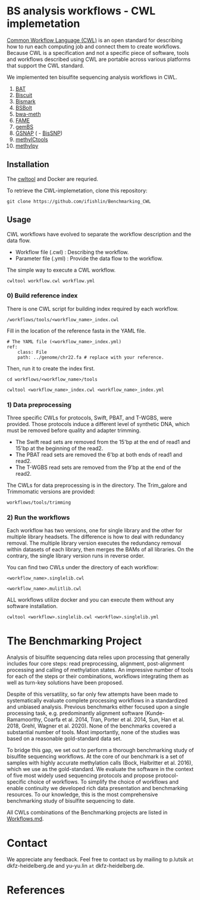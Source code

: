 # BS analysis workflows - CWL implemetation

[Common Workflow Language (CWL)](https://www.commonwl.org/) is an open standard for describing how to  run each computing job and connect them to create workflows. Because CWL is a specification and not a specific piece of software, tools and workflows described using CWL are portable across various platforms that support the CWL standard.

We implemented ten bisulfite sequencing analysis workflows in CWL.

1. [BAT](http://www.bioinf.uni-leipzig.de/Software/BAT/)
2. [Biscuit](https://huishenlab.github.io/biscuit/)
3. [Bismark](https://www.bioinformatics.babraham.ac.uk/projects/bismark/)
4. [BSBolt](https://github.com/NuttyLogic/BSBolt)
5. [bwa-meth](https://github.com/brentp/bwa-meth)
6. [FAME](https://github.com/FischerJo/FAME)
7. [gemBS](https://github.com/heathsc/gemBS)
8. [GSNAP](http://research-pub.gene.com/gmap/) ( - [BisSNP](https://people.csail.mit.edu/dnaase/bissnp2011/))
9. [methylCtools](https://github.com/hovestadt/methylCtools)
10. [methylpy](https://github.com/yupenghe/methylpy)

## Installation

The [cwltool](https://github.com/common-workflow-language/cwltool) and Docker are requried.

To retrieve the CWL-implemetation, clone this repository:
```
git clone https://github.com/ifishlin/Benchmarking_CWL
```

## Usage

CWL workflows have evolved to separate the workflow description and the data flow. 
  - Workflow file (.cwl) : Describing the workflow. 
  - Parameter file (.yml) : Provide the data flow to the workflow.

The simple way to execute a CWL workflow.
```
cwltool workflow.cwl workflow.yml
```


### 0) Build reference index

There is one CWL script for building index required by each workflow.
```
/workflows/tools/<workflow_name>_index.cwl 
```

Fill in the location of the reference fasta in the YAML file. 
```
# The YAML file (<workflow_name>_index.yml)
ref: 
    class: File
    path: ../genome/chr22.fa # replace with your reference.
```

Then, run it to create the index first. 
```
cd workflows/<workflow_name>/tools

cwltool <workflow_name>_index.cwl <workflow_name>_index.yml
```

### 1) Data preprocessing
Three specific CWLs for protocols, Swift, PBAT, and T-WGBS, were provided. Those protocols induce a different level of synthetic DNA, which must be removed before quality and adapter trimming.

- The Swift read sets are removed from the 15'bp at the end of read1 and 15'bp at the beginning of the read2.
- The PBAT read sets are removed the 6'bp at both ends of read1 and read2.
- The T-WGBS read sets are removed from the 9'bp at the end of the read2.

The CWLs for data preprocessing is in the directory. The Trim_galore and Trimmomatic versions are provided:
```
workflows/tools/trimming
```


### 2) Run the workflows

Each workflow has two versions, one for single library and the other for multiple library headsets. The difference is how to deal with redundancy removal. The multiple library version executes the redundancy removal within datasets of each library, then merges the BAMs of all libraries. On the contrary, the single library version runs in reverse order.

You can find two CWLs under the directory of each workflow: 
```
<workflow_name>.singlelib.cwl 

<workflow_name>.mulitlib.cwl
```

ALL workflows utilize docker and you can execute them without any software installation.

```
cwltool <workflow>.singlelib.cwl <workflow>.singlelib.yml
```

# The Benchmarking Project

Analysis of bisulfite sequencing data relies upon processing that generally includes four core steps: 
read preprocessing, alignment, post-alignment processing and calling of methylation states. 
An impressive number of tools for each of the steps or their combinations, workflows integrating them as well as turn-key solutions have been proposed.

Despite of this versatility, so far only few attempts have been made to systematically evaluate complete processing workflows in a standardized and unbiased analysis. Previous benchmarks either focused upon a single processing task, e.g. predominantly alignment software (Kunde-Ramamoorthy, Coarfa et al. 2014, Tran, Porter et al. 2014, Sun, Han et al. 2018, Grehl, Wagner et al. 2020). None of the benchmarks covered a substantial number of tools. Most importantly, none of the studies was based on a reasonable gold-standard data set.

To bridge this gap, we set out to perform a thorough benchmarking study of bisulfite sequencing workflows. At the core of our benchmark is a set of samples with highly accurate methylation calls (Bock, Halbritter et al. 2016), which we use as the gold-standard. We evaluate the software in the context of five most widely used sequencing protocols and propose protocol-specific choice of workflows. To simplify the choice of workflows and enable continuity we developed rich data presentation and benchmarking resources. To our knowledge, this is the most comprehensive benchmarking study of bisulfite sequencing to date.

All CWLs combinations of the Benchmarking projects are listed in [Workflows.md](https://github.com/ifishlin/Benchmarking_CWL/blob/main/Workflows.md).

# Contact
We appreciate any feedback. Feel free to contact us by mailing to p.lutsik `at` dkfz-heidelberg.de and yu-yu.lin `at` dkfz-heidelberg.de. 

# References
